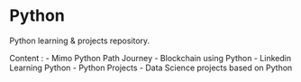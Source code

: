 # Python
Python learning & projects repository.

Content : 
    - Mimo Python Path Journey
    - Blockchain using Python
    - Linkedin Learning Python
    - Python Projects
    - Data Science projects based on Python


